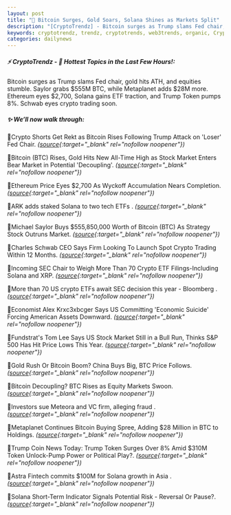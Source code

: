 ```yaml
---
layout: post
title: "🌅 Bitcoin Surges, Gold Soars, Solana Shines as Markets Split"
description: "[CryptoTrendz] - Bitcoin surges as Trump slams Fed chair, gold hits ATH, and equities stumble. Saylor grabs $555M BTC, while Metaplanet adds $28M more. Ethereum eyes $2,700, Solana gains ETF traction, and Trump Token pumps 8%. Schwab eyes crypto trading soon."
keywords: cryptotrendz, trendz, cryptotrends, web3trends, organic, Crypto, growth, Assets, CEO, Bitcoin, Token, Asia, Trading, BTC, Market, Trump, SEC, China, XRP
categories: dailynews
---
```


##### ⚡ CryptoTrendz - 📌 *Hottest Topics in the Last Few Hours!:*

Bitcoin surges as Trump slams Fed chair, gold hits ATH, and equities stumble. Saylor grabs $555M BTC, while Metaplanet adds $28M more. Ethereum eyes $2,700, Solana gains ETF traction, and Trump Token pumps 8%. Schwab eyes crypto trading soon.

##### ✨ *We’ll now walk through:*


🔹Crypto Shorts Get Rekt as Bitcoin Rises Following Trump Attack on 'Loser' Fed Chair. *([source](https://s.avyag.com/tva5){:target="_blank" rel="nofollow noopener"})*

🔹Bitcoin (BTC) Rises, Gold Hits New All-Time High as Stock Market Enters Bear Market in Potential 'Decoupling'. *([source](https://s.avyag.com/t1ht){:target="_blank" rel="nofollow noopener"})*

🔹Ethereum Price Eyes $2,700 As Wyckoff Accumulation Nears Completion. *([source](https://s.avyag.com/5d4k){:target="_blank" rel="nofollow noopener"})*

🔹ARK adds staked Solana to two tech ETFs . *([source](https://s.avyag.com/0x1e){:target="_blank" rel="nofollow noopener"})*

🔹Michael Saylor Buys $555,850,000 Worth of Bitcoin (BTC) As Strategy Stock Outruns Market. *([source](https://s.avyag.com/lh3c){:target="_blank" rel="nofollow noopener"})*

🔹Charles Schwab CEO Says Firm Looking To Launch Spot Crypto Trading Within 12 Months. *([source](https://s.avyag.com/wbi2){:target="_blank" rel="nofollow noopener"})*

🔹Incoming SEC Chair to Weigh More Than 70 Crypto ETF Filings-Including Solana and XRP. *([source](https://s.avyag.com/n9l7){:target="_blank" rel="nofollow noopener"})*

🔹More than 70 US crypto ETFs await SEC decision this year - Bloomberg . *([source](https://s.avyag.com/s47d){:target="_blank" rel="nofollow noopener"})*

🔹Economist Alex Krxc3xbcger Says US Committing 'Economic Suicide' Forcing American Assets Downward. *([source](https://s.avyag.com/rtu8){:target="_blank" rel="nofollow noopener"})*

🔹Fundstrat's Tom Lee Says US Stock Market Still in a Bull Run, Thinks S&P 500 Has Hit Price Lows This Year. *([source](https://s.avyag.com/5v53){:target="_blank" rel="nofollow noopener"})*

🔹Gold Rush Or Bitcoin Boom? China Buys Big, BTC Price Follows. *([source](https://s.avyag.com/kknx){:target="_blank" rel="nofollow noopener"})*

🔹Bitcoin Decoupling? BTC Rises as Equity Markets Swoon. *([source](https://s.avyag.com/p26r){:target="_blank" rel="nofollow noopener"})*

🔹Investors sue Meteora and VC firm, alleging fraud . *([source](https://s.avyag.com/ji4p){:target="_blank" rel="nofollow noopener"})*

🔹Metaplanet Continues Bitcoin Buying Spree, Adding $28 Million in BTC to Holdings. *([source](https://s.avyag.com/mf6m){:target="_blank" rel="nofollow noopener"})*

🔹Trump Coin News Today: Trump Token Surges Over 8% Amid $310M Token Unlock-Pump Power or Political Play?. *([source](https://s.avyag.com/ruiz){:target="_blank" rel="nofollow noopener"})*

🔹Astra Fintech commits $100M for Solana growth in Asia . *([source](https://s.avyag.com/8ttt){:target="_blank" rel="nofollow noopener"})*

🔹Solana Short-Term Indicator Signals Potential Risk - Reversal Or Pause?. *([source](https://s.avyag.com/c5yu){:target="_blank" rel="nofollow noopener"})*
